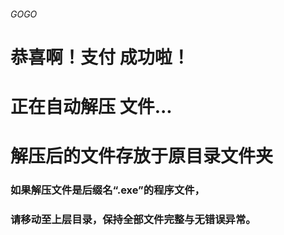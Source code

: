  ###### GOGO ######
  
  # **恭喜啊！支付 成功啦！**   
  # 正在自动解压 文件...      
  # 解压后的文件存放于原目录文件夹 
   
  ### 如果解压文件是后缀名“.exe”的程序文件， 
  ### 请移动至上层目录，保持全部文件完整与无错误异常。 
